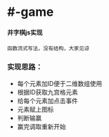 # #-game
#### 井字棋js实现
`函数流式写法，没有结构，大家见谅`
### 实现思路：
* 每个元素加ID便于二维数组使用
* 根据ID获取九宫格元素
* 给每个元素加点击事件
* 元素赋上图标
* 判断输赢
* 赢完调取重新开始
